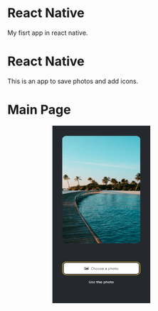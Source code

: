 # React Native
My fisrt app in react native.
<br/>

# React Native
This is an app to save photos and add icons.

# Main Page
<div style={flex: 1}>
  <img width="220" height="400" src="./assets/first_page.png" style="margin-left: 20%" />
</div>
